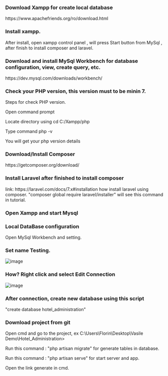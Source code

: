<h3>Download Xampp for create local database</h3> 
https://www.apachefriends.org/ro/download.html

<h3>Install xampp.</h3>
After install, open xampp control panel , will press Start button from MySql , after finish to install composer and laravel.

<h3>Download and install MySql Workbench for database configuration, view, create query, etc.</h3>
https://dev.mysql.com/downloads/workbench/

<h3>Check your PHP version, this version must to be minin 7.</h3>
<p>Steps for check PHP version.</p>
<p>Open command prompt</p>
<p>Locate directory using cd C:/Xampp/php</p>
<p>Type command php -v </p>
<p>You will get your php version details</p>

<h3>Download/Install Composer</h3> 
https://getcomposer.org/download/

<h3>Install Laravel after finished to install composer</h3> 
link: https://laravel.com/docs/7.x#installation how install laravel using composer.
"composer global require laravel/installer" will see this command in tutorial.

<h3>Open Xampp and start Mysql</h3> 

<h3>Local DataBase configuration</h3>
Open MySql Workbench and setting.

<h3>Set name Testing.</h3>

![image](https://user-images.githubusercontent.com/66247913/130996082-b835bfac-1502-4b3b-b46e-35706c319374.png)

<h3>How? Right click and select Edit Connection</h3> 

![image](https://user-images.githubusercontent.com/66247913/130996403-85c8824a-d3cc-4d21-afea-acbf112eb57e.png)

<h3>After connection, create new database using this script</h3>
"create database hotel_administration"

<h3>Download project from git</h3>
<p>Open cmd and go to the project, ex C:\Users\Florin\Desktop\Vasile Demo\Hotel_Administration></p>
<p>Run this command : "php artisan migrate" for generate tables in database.</p>
<p>Run this command : "php artisan serve" for start server and app.</p>
<p>Open the link generate in cmd.</p>










